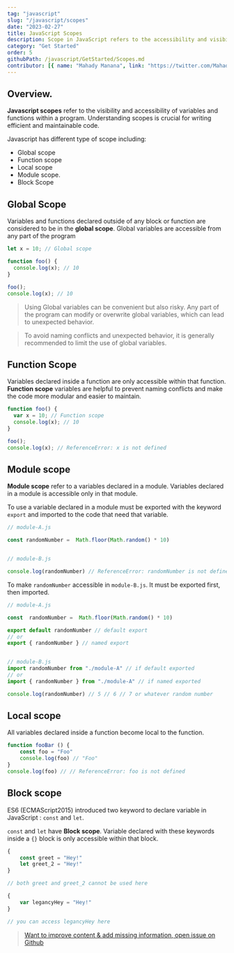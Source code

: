 ```yaml
---
tag: "javascript"
slug: "/javascript/scopes"
date: "2023-02-27"
title: JavaScript Scopes
description: Scope in JavaScript refers to the accessibility and visibility of variables within a program."
category: "Get Started"
order: 5
githubPath: /javascript/GetStarted/Scopes.md
contributor: [{ name: "Mahady Manana", link: "https://twitter.com/MahadyManana" }]
---
```



## Overview.

**Javascript scopes** refer to the visibility and accessibility of variables and functions within a program. Understanding scopes is crucial for writing efficient and maintainable code. 

Javascript has different type of scope including:

- Global scope
- Function scope
- Local scope
- Module scope.
- Block Scope

## Global Scope

Variables and functions declared outside of any block or function are considered to be in the **global scope**. Global variables are accessible from any part of the program

```javascript
let x = 10; // Global scope

function foo() {
  console.log(x); // 10
}

foo();
console.log(x); // 10

```

> Using Global variables can be convenient but also risky. Any part of the program can modify or overwrite global variables, which can lead to unexpected behavior.

> To avoid naming conflicts and unexpected behavior, it is generally recommended to limit the use of global variables.


## Function Scope


Variables declared inside a function are only accessible within that function. **Function scope** variables are helpful to prevent naming conflicts and make the code more modular and easier to maintain.

```javascript
function foo() {
  var x = 10; // Function scope
  console.log(x); // 10
}

foo();
console.log(x); // ReferenceError: x is not defined
```


## Module scope

**Module scope** refer to a variables declared in a module. Variables declared in a module is accessible only in that module.

To use a variable declared in a module must be exported with the keyword `export` and imported to the code that need that variable.

```javascript
// module-A.js

const randomNumber =  Math.floor(Math.random() * 10)


// module-B.js

console.log(randomNumber) // ReferenceError: randomNumber is not defined

```
To make `randomNumber` accessible in `module-B.js`. It must be exported first, then imported.

```javascript
// module-A.js

const  randomNumber =  Math.floor(Math.random() * 10)

export default randomNumber // default export
// or
export { randomNumber } // named export


// module-B.js
import randomNumber from "./module-A" // if default exported
// or
import { randomNumber } from "./module-A" // if named exported

console.log(randomNumber) // 5 // 6 // 7 or whatever random number
```


## Local scope


All variables declared inside a function become local to the function.

```javascript
function fooBar () {
    const foo = "Foo"
    console.log(foo) // "Foo"
}
console.log(foo) // // ReferenceError: foo is not defined

```


## Block scope


ES6 (ECMAScript2015) introduced two keyword to declare variable in JavaScript : `const` and `let`.

`const` and `let` have **Block scope**. Variable declared with these keywords inside a `{}` block is only accessible within that block.


```javascript
{
    const greet = "Hey!"
    let greet_2 = "Hey!"
}

// both greet and greet_2 cannot be used here

{
    var legancyHey = "Hey!"
}

// you can access legancyHey here

```


> <a href="https://github.com/mahady-manana/betatuto-docs/tree/main/docs/javascript/GetStarted/Scopes.md" target="_blank">Want to improve content & add missing information, open issue on Github</a>
